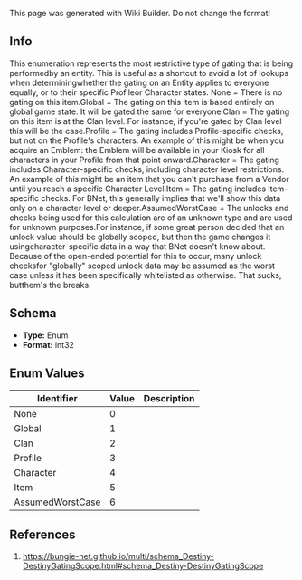<span class="wiki-builder">This page was generated with Wiki Builder. Do not change the format!</span>

## Info
This enumeration represents the most restrictive type of gating that is being performedby an entity.  This is useful as a shortcut to avoid a lot of lookups when determiningwhether the gating on an Entity applies to everyone equally, or to their specific Profileor Character states. None = There is no gating on this item.Global = The gating on this item is based entirely on global game state.  It will be gated the same for everyone.Clan = The gating on this item is at the Clan level.  For instance, if you're gated by Clan level this will be the case.Profile = The gating includes Profile-specific checks, but not on the Profile's characters.  An example of this might be when you acquire an Emblem: the Emblem will be available in your Kiosk for all characters in your Profile from that point onward.Character = The gating includes Character-specific checks, including character level restrictions.  An example of this might be an item that you can't purchase from a Vendor until you reach a specific Character Level.Item = The gating includes item-specific checks.  For BNet, this generally implies that we'll show this data only on a character level or deeper.AssumedWorstCase = The unlocks and checks being used for this calculation are of an unknown type and are used for unknown purposes.For instance, if some great person decided that an unlock value should be globally scoped, but then the game changes it usingcharacter-specific data in a way that BNet doesn't know about.  Because of the open-ended potential for this to occur, many unlock checksfor &quot;globally&quot; scoped unlock data may be assumed as the worst case unless it has been specifically whitelisted as otherwise.  That sucks, butthem's the breaks.

## Schema
* **Type:** Enum
* **Format:** int32

## Enum Values
Identifier | Value | Description
---------- | ----- | -----------
None | 0 | 
Global | 1 | 
Clan | 2 | 
Profile | 3 | 
Character | 4 | 
Item | 5 | 
AssumedWorstCase | 6 | 

## References
1. https://bungie-net.github.io/multi/schema_Destiny-DestinyGatingScope.html#schema_Destiny-DestinyGatingScope
